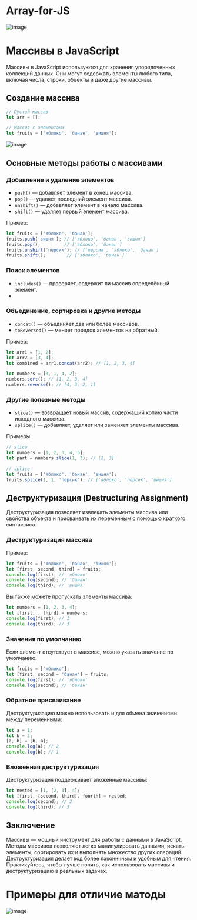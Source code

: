 # Array-for-JS

![image](https://github.com/user-attachments/assets/dd179b5a-cde0-4b43-9a29-10e7ab6ce6c9)

# Массивы в JavaScript

Массивы в JavaScript используются для хранения упорядоченных коллекций данных. Они могут содержать элементы любого типа, включая числа, строки, объекты и даже другие массивы.

## Создание массива
```javascript
// Пустой массив
let arr = [];

// Массив с элементами
let fruits = ['яблоко', 'банан', 'вишня'];
```
![image](https://github.com/user-attachments/assets/c6a93620-c7da-4bfd-9176-382cb568e6db)

## Основные методы работы с массивами
### Добавление и удаление элементов
- `push()` — добавляет элемент в конец массива.
- `pop()` — удаляет последний элемент массива.
- `unshift()` — добавляет элемент в начало массива.
- `shift()` — удаляет первый элемент массива.

Пример:
```javascript
let fruits = ['яблоко', 'банан'];
fruits.push('вишня'); // ['яблоко', 'банан', 'вишня']
fruits.pop();         // ['яблоко', 'банан']
fruits.unshift('персик'); // ['персик', 'яблоко', 'банан']
fruits.shift();        // ['яблоко', 'банан']
```

### Поиск элементов
- `includes()` — проверяет, содержит ли массив определённый элемент.
- 
### Объединение, сортировка и другие методы
- `concat()` — объединяет два или более массивов.
- `toReversed()` — меняет порядок элементов на обратный.

Пример:
```javascript
let arr1 = [1, 2];
let arr2 = [3, 4];
let combined = arr1.concat(arr2); // [1, 2, 3, 4]

let numbers = [3, 1, 4, 2];
numbers.sort(); // [1, 2, 3, 4]
numbers.reverse(); // [4, 3, 2, 1]
```



### Другие полезные методы
- `slice()` — возвращает новый массив, содержащий копию части исходного массива.
- `splice()` — добавляет, удаляет или заменяет элементы массива.

Примеры:
```javascript
// slice
let numbers = [1, 2, 3, 4, 5];
let part = numbers.slice(1, 3); // [2, 3]

// splice
let fruits = ['яблоко', 'банан', 'вишня'];
fruits.splice(1, 1, 'персик'); // ['яблоко', 'персик', 'вишня']
```


## Деструктуризация (Destructuring Assignment)
Деструктуризация позволяет извлекать элементы массива или свойства объекта и присваивать их переменным с помощью краткого синтаксиса.

### Деструктуризация массива

Пример:
```javascript
let fruits = ['яблоко', 'банан', 'вишня'];
let [first, second, third] = fruits;
console.log(first); // 'яблоко'
console.log(second); // 'банан'
console.log(third); // 'вишня'
```

Вы также можете пропускать элементы массива:
```javascript
let numbers = [1, 2, 3, 4];
let [first, , third] = numbers;
console.log(first); // 1
console.log(third); // 3
```

### Значения по умолчанию
Если элемент отсутствует в массиве, можно указать значение по умолчанию:
```javascript
let fruits = ['яблоко'];
let [first, second = 'банан'] = fruits;
console.log(first); // 'яблоко'
console.log(second); // 'банан'
```

### Обратное присваивание
Деструктуризацию можно использовать и для обмена значениями между переменными:
```javascript
let a = 1;
let b = 2;
[a, b] = [b, a];
console.log(a); // 2
console.log(b); // 1
```

### Вложенная деструктуризация
Деструктуризация поддерживает вложенные массивы:
```javascript
let nested = [1, [2, 3], 4];
let [first, [second, third], fourth] = nested;
console.log(second); // 2
console.log(third); // 3
```
## Заключение
Массивы — мощный инструмент для работы с данными в JavaScript. Методы массивов позволяют легко манипулировать данными, искать элементы, сортировать их и выполнять множество других операций. Деструктуризация делает код более лаконичным и удобным для чтения. Практикуйтесь, чтобы лучше понять, как использовать массивы и деструктуризацию в реальных задачах.

# Примеры для отличие матоды


![image](https://github.com/user-attachments/assets/aec8591c-e02b-4263-b363-239d35421767)

